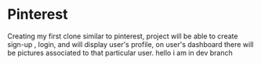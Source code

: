 # Pinterest
Creating my first clone similar to pinterest, project will be able to create sign-up , login, and will display user's profile, on user's dashboard there will be pictures associated to that particular user.
hello i am in dev branch